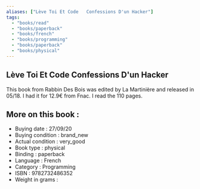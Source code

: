 ```yaml
---
aliases: ["Lève Toi Et Code   Confessions D'un Hacker"] 
tags: 
  - "books/read" 
  - "books/paperback" 
  - "books/french"
  - "books/programming"
  - "books/paperback"
  - "books/physical"
---
```



## Lève Toi Et Code   Confessions D'un Hacker
This book from Rabbin Des Bois was edited by La Martinière and released in 05/18. I had it for 12.9€ from Fnac. I read the 110 pages.

## More on this book :
- Buying date : 27/09/20
- Buying condition : brand_new
- Actual condition : very_good
- Book type : physical
- Binding : paperback
- Language : French
- Category : Programming
- ISBN : 9782732486352
- Weight in grams : 
